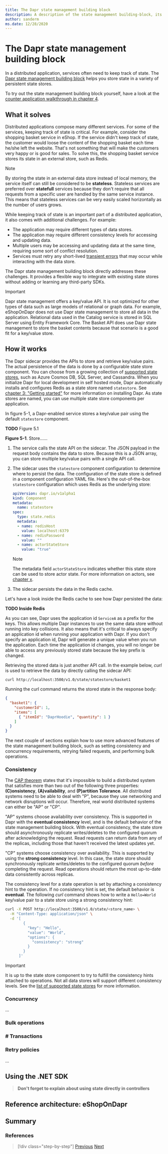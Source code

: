 ```yaml
---
title: The Dapr state management building block
description: A description of the state management building-block, its features, benefits, and how to apply it.
author: sanderm
ms.date: 12/28/2020
---
```


# The Dapr state management building block

In a distributed application, services often need to keep track of state. The [Dapr state management building block](https://docs.dapr.io/developing-applications/building-blocks/state-management/) helps you store state in a variety of persistent state stores.

To try out the state management building block yourself, have a look at the [counter application walkthrough in chapter 4](LINK).

## What it solves

Distributed applications compose many different services. For some of the services, keeping track of state is critical. For example, consider the shopping basket service in eShop. If the service didn't keep track of state, the customer would loose the content of the shopping basket each time he/she left the website. That's not something that will make the customers very happy or is good for sales. To solve this, the shopping basket service stores its state in an external store, such as Redis.

> [!NOTE]
> By storing the state in an external data store instead of local memory, the service itself can still be considered to be **stateless**. Stateless services are preferred over **statefull** services because they don't require that all requests from a specific user are handled by the same service instance. This means that stateless services can be very easily scaled horizontally as the number of users grows.

While keeping track of state is an important part of a distributed application, it also comes with additional challenges.  For example:

- The application may require different types of data stores.
- The application may require different consistency levels for accessing and updating data. 
- Multiple users may be accessing and updating data at the same time, requiring some sort of conflict resolution.
- Services must retry any short-lived [transient errors](https://docs.microsoft.com/aspnet/aspnet/overview/developing-apps-with-windows-azure/building-real-world-cloud-apps-with-windows-azure/transient-fault-handling)  that may occur while interacting with the data store.

The Dapr state management building block directly addresses these challenges. It provides a flexible way to integrate with existing state stores without adding or learning any third-party SDKs.

> [!IMPORTANT]
> Dapr state management offers a key/value API. It is not optimized for other types of data such as large models of relational or graph data. For example, eShopOnDapr does not use Dapr state management to store all data in the application. Relational data used in the Catalog service is stored in SQL Server using Entity Framework Core. The Basket API does use Dapr state management to store the basket contents because that scenario is a good fit for a key/value store.

## How it works

The Dapr sidecar provides the APIs to store and retrieve key/value pairs. The actual persistence of the data is done by a configurable state store component. You can choose from a growing collection of [supported state stores](https://docs.dapr.io/operations/components/setup-state-store/supported-state-stores/), such as Azure Cosmos DB, SQL Server, and Cassandra. When you initialize Dapr for local development in self hosted mode, Dapr automatically installs and configures Redis as a state store named `statestore`. See [chapter 3: "Getting started"](LINK) for more information on installing Dapr. As state stores are named, you can use multiple state store components per application.

In figure 5-1, a Dapr-enabled service stores a key/value pair using the default `statestore` component. 

**TODO** Figure 5.1

**Figure 5-1**. Store......

1. The service calls the state API on the sidecar. The JSON payload in the request body contains the data to store. Because this is a JSON array, you can store multiple key/value pairs with a single API call.

2. The sidecar uses the `statestore` component configuration to determine where to persist the data. The configuration of the state store is defined in a component configuration YAML file. Here's the out-of-the-box `statestore` configuration which uses Redis as the underlying store:

   ```yaml
   apiVersion: dapr.io/v1alpha1
   kind: Component
   metadata:
     name: statestore
   spec:
     type: state.redis
     metadata:
     - name: redisHost
       value: localhost:6379
     - name: redisPassword
       value: ""
     - name: actorStateStore
       value: "true"
   ```

   > [!NOTE]
   > The metadata field `actorStateStore` indicates whether this state store can be used to store actor state. For more information on actors, see [chapter x](LINK).

3. The sidecar persists the data in the Redis cache.

Let's have a look inside the Redis cache to see how Dapr persisted the data:

**TODO Inside Redis**

As you can see, Dapr uses the application id `ServiceA` as a prefix for the keys. This allows multiple Dapr instances to use the same data store without running into key collisions. It also means that it's critical to always specify an application id when running your application with Dapr. If you don't specify an application id, Dapr will generate a unique value when you run the application. Each time the application id changes, you will no longer be able to access any previously stored state because the key prefix is changed.

Retrieving the stored data is just another API call. In the example below, *curl* is used to retrieve the data by directly calling the sidecar API:

```
curl http://localhost:3500/v1.0/state/statestore/basket1
```

 Running the curl command returns the stored state in the response body:

```json
{
  "basket1": {
    "customerId": 1,
    "items": [
      { "itemId": "DaprHoodie", "quantity": 1 }
    ]
  }
}
```

The next couple of sections explain how to use more advanced features of the state management building block, such as setting consistency and concurrency requirements, retrying failed requests, and performing bulk operations.

### Consistency

The [CAP theorem](https://en.wikipedia.org/wiki/CAP_theorem) states that it's impossible to build a distributed system that satisfies more than two out of the following three properties: **(C)onsistency**, **(A)vailability**, and **(P)artition Tolerance**. All distributed systems need to be able to deal with "P", because they use networking and network disruptions will occur. Therefore, real world distributed systems can either be "AP" or "CP".

"AP" systems choose availability over consistency. This is supported in Dapr with the **eventual consistency** level, and is the default behavior of the state management building block. With eventual consistency, the state store should asynchronously replicate writes/deletes to the configured quorum after acknowledging the request. Read requests can return data from any of the replicas, including those that haven't received the latest updates yet.

"CP" systems choose consistency over availability. This is supported by using the **strong consistency** level. In this case, the state store should synchronously replicate writes/deletes to the configured quorum *before* completing the request. Read operations should return the most up-to-date data consistently across replicas.

The consistency level for a state operation is set by attaching a consistency hint to the operation. If no consistency hint is set, the default behavior is **eventual**. The following *curl* command shows how to write a `Hello=World` key/value pair to a state store using a strong consistency hint:

```bash
curl -X POST http://localhost:3500/v1.0/state/<store_name> \
  -H "Content-Type: application/json" \
  -d '[
        {
          "key": "Hello",
          "value": "World",
          "options": {
            "consistency": "strong"
          }
        }
      ]' 
```

> [!IMPORTANT]
> It is up to the state store component to try to fulfill the consistency hints attached to operations. Not all data stores will support different consistency levels. See the [list of supported state stores](https://docs.dapr.io/operations/components/setup-state-store/supported-state-stores/) for more information.



### Concurrency

...



### Bulk operations

### # Transactions



### Retry policies

...



## Using the .NET SDK

> **Don't forget to explain about using state directly in controllers**



## Reference architecture: eShopOnDapr



## Summary



### References

>[!div class="step-by-step"]
>[Previous](index.md)
>[Next](index.md)
